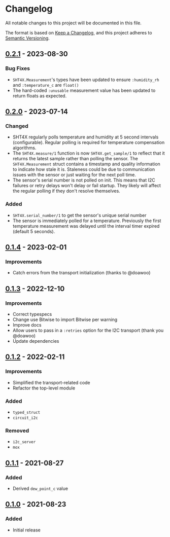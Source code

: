 # Changelog

All notable changes to this project will be documented in this file.

The format is based on [Keep a Changelog](https://keepachangelog.com/en/1.0.0/),
and this project adheres to [Semantic Versioning](https://semver.org/spec/v2.0.0.html).

## [0.2.1] - 2023-08-30

### Bug Fixes
* `SHT4X.Measurement`'s types have been updated to ensure `:humidity_rh` and `:temperature_c` are `float()`
* The hard-coded `:unusable` measurement value has been updated to return floats as expected. 

## [0.2.0] - 2023-07-14

### Changed

* SHT4X regularly polls temperature and humidity at 5 second intervals
  (configurable). Regular polling is required for temperature compensation
  algorithms.
* The `SHT4X.measure/1` function is now `SHT4X.get_sample/1` to reflect that it
  returns the latest sample rather than polling the sensor. The `SHT4X.Measurement`
  struct contains a timestamp and quality information to indicate how stale it
  is. Staleness could be due to communication issues with the sensor or just
  waiting for the next poll time.
* The sensor's serial number is not polled on init. This means that I2C failures
  or retry delays won't delay or fail startup. They likely will affect the
  regular polling if they don't resolve themselves.

### Added

* `SHT4X.serial_number/1` to get the sensor's unique serial number
* The sensor is immediately polled for a temperature. Previously the first
  temperature measurement was delayed until the interval timer expired (default 5
  seconds).

## [0.1.4] - 2023-02-01
### Improvements
* Catch errors from the transport initialization (thanks to @doawoo)

## [0.1.3] - 2022-12-10
### Improvements
* Correct typespecs
* Change use Bitwise to import Bitwise per warning
* Improve docs
* Allow users to pass in a `:retries` option for the I2C transport (thank you @doawoo)
* Update dependencies

## [0.1.2] - 2022-02-11
### Improvements
- Simplified the transport-related code
- Refactor the top-level module

### Added
- `typed_struct`
- `circuit_i2c`

### Removed
- `i2c_server`
- `mox`

## [0.1.1] - 2021-08-27
### Added
- Derived `dew_point_c` value

## [0.1.0] - 2021-08-23
### Added
- Initial release

[0.2.1]: https://github.com/elixir-sensors/sht4x/compare/v0.2.0..v0.2.1
[0.2.0]: https://github.com/elixir-sensors/sht4x/compare/v0.1.4..v0.2.0
[0.1.4]: https://github.com/elixir-sensors/sht4x/compare/v0.1.3..v0.1.4
[0.1.3]: https://github.com/elixir-sensors/sht4x/compare/v0.1.2..v0.1.3
[0.1.2]: https://github.com/elixir-sensors/sht4x/compare/v0.1.1..v0.1.2
[0.1.1]: https://github.com/elixir-sensors/sht4x/compare/v0.1.0..v0.1.1
[0.1.0]: https://github.com/elixir-sensors/sht4x/releases/tag/v0.1.0
